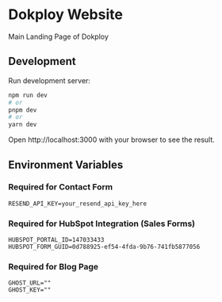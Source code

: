 # Dokploy Website

Main Landing Page of Dokploy

## Development

Run development server:

```bash
npm run dev
# or
pnpm dev
# or
yarn dev
```

Open http://localhost:3000 with your browser to see the result.

## Environment Variables

### Required for Contact Form
```
RESEND_API_KEY=your_resend_api_key_here
```

### Required for HubSpot Integration (Sales Forms)
```
HUBSPOT_PORTAL_ID=147033433
HUBSPOT_FORM_GUID=0d788925-ef54-4fda-9b76-741fb5877056
```

### Required for Blog Page
```
GHOST_URL=""
GHOST_KEY=""
```